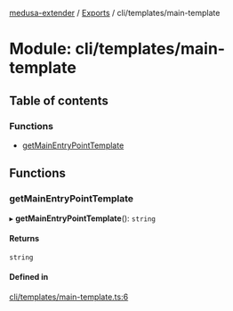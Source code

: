 [medusa-extender](../README.md) / [Exports](../modules.md) / cli/templates/main-template

# Module: cli/templates/main-template

## Table of contents

### Functions

- [getMainEntryPointTemplate](cli_templates_main_template.md#getmainentrypointtemplate)

## Functions

### getMainEntryPointTemplate

▸ **getMainEntryPointTemplate**(): `string`

#### Returns

`string`

#### Defined in

[cli/templates/main-template.ts:6](https://github.com/adrien2p/medusa-extender/blob/dcdc178/src/cli/templates/main-template.ts#L6)
